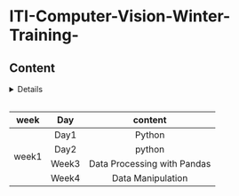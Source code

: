 # ITI-Computer-Vision-Winter-Training-
## Content

<table>
   <details>
<table>
    <thead>
        <tr>
            <th> week</th>
            <th >Day</th>
            <th >content</th>
        </tr>
    </thead>
    <tbody>
            <tr>
                <td rowspan=8 align=center>
week1
                </td>
                <td  align="center">Day1</td>
                <td align="center"> Python</td>
            </tr>
            <tr>
                <td  align="center">Day2</td>
                <td align="center">python</td>
            </tr>
            <tr>
                <td  align="center">Week3</td>
                <td align="center">Data Processing with Pandas</td>
            </tr>
            <tr>
                <td align="center">Week4</td>
                <td align="center"> Data Manipulation</td>
            </tr>
            
